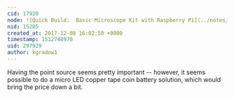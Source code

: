 ```yaml
---
cid: 17920
node: ![Quick Build:  Basic Microscope Kit with Raspberry Pi](../notes/partsandcrafts/12-02-2017/quick-build-raspberry-pi-microscope)
nid: 15285
created_at: 2017-12-08 16:02:50 +0000
timestamp: 1512748970
uid: 297929
author: kgradow1
---
```


Having the point source seems pretty important -- however, it seems possible to do a micro LED copper tape coin battery solution, which would bring the price down a bit.   